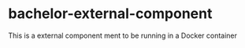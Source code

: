 # bachelor-external-component
This is a external component ment to be running in a Docker container
